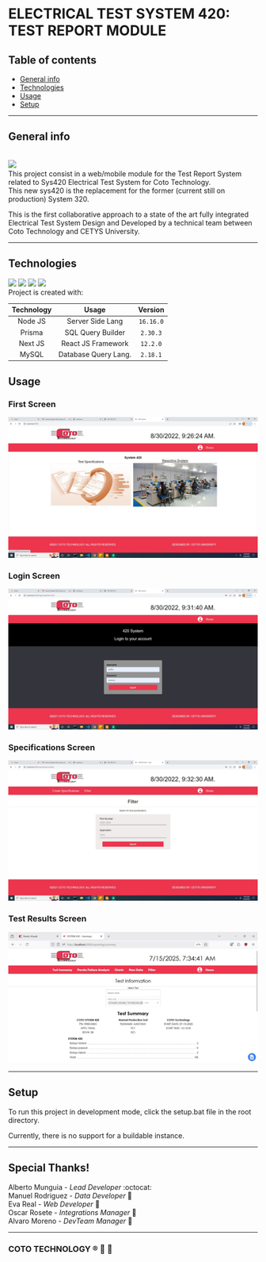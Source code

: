 # ELECTRICAL TEST SYSTEM 420: TEST REPORT MODULE

## Table of contents
* [General info](#general-info)
* [Technologies](#technologies)
* [Usage](#usage)
* [Setup](#setup)

---

## General info
<br>
<img src="https://cotorelay.com/wp-content/uploads/2014/08/cotoLogoHeader.png" />
<br>
This project consist in a web/mobile module for the Test Report System related to Sys420 Electrical Test System for Coto Technology. <br>
This new sys420 is the replacement for the former (current still on production) System 320. <br>

This is the first collaborative approach to a state of the art fully integrated Electrical Test System Design and Developed by a technical team between Coto Technology and CETYS University.

---

## Technologies 
<a href="https://postgresql.org"><img src="https://img.shields.io/badge/POWERED%20BY-Node%20JS-green"/></a>
<a href="https://postgresql.org"><img src="https://img.shields.io/badge/POWERED%20BY-MySQL-blue"/></a>
<a href="https://postgresql.org"><img src="https://img.shields.io/badge/POWERED%20BY-REACT%20JS-purple"/></a>
<a href="https://postgresql.org"><img src="https://img.shields.io/badge/POWERED%20BY-Prisma-orange"/></a>
<br>
Project is created with:

| Technology  |        Usage         |     Version    |
| :---------: | :-----------------:  | :------------: |
|   Node JS   |  Server Side Lang    | ```16.16.0```  |
|   Prisma    | SQL Query Builder    | ```2.30.3```   |
|   Next JS   |  React JS Framework  | ```12.2.0```   |
|   MySQL     | Database Query Lang. | ```2.18.1```   |


## Usage

### First Screen

<img src="Sistema420-2025-main\images\WhatsApp Image 2022-08-30 at 9.31.20 AM.jpeg" />

### Login Screen

<img src="Sistema420-2025-main\images\WhatsApp Image 2022-08-30 at 9.31.50 AM.jpeg" />

### Specifications Screen

<img src="Sistema420-2025-main\images\WhatsApp Image 2022-08-30 at 9.32.36 AM.jpeg" />

### Test Results Screen

<img src="Sistema420-2025-main\images\Test Result Screen.jpg" />

---
	
## Setup

To run this project in development mode, click the setup.bat file in the root directory.

Currently, there is no support for a buildable instance.

---

## Special Thanks!

Alberto Munguia - *Lead Developer* :octocat: <br>
Manuel Rodriguez - *Data Developer* :clap: <br>
Eva Real - *Web Developer* :raising_hand: <br>
Oscar Rosete - *Integrations Manager* :memo: <br>
Alvaro Moreno - *DevTeam Manager* :briefcase: <br>

---

### COTO TECHNOLOGY ® :rocket: :metal:
